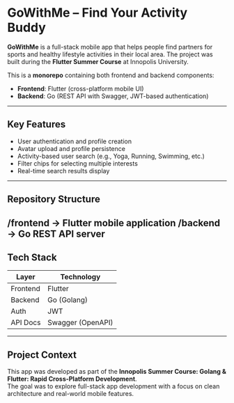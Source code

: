 # GoWithMe – Find Your Activity Buddy

**GoWithMe** is a full-stack mobile app that helps people find partners for sports and healthy lifestyle activities in their local area. The project was built during the **Flutter Summer Course** at Innopolis University.

This is a **monorepo** containing both frontend and backend components:
- **Frontend**: Flutter (cross-platform mobile UI)
- **Backend**: Go (REST API with Swagger, JWT-based authentication)

---

## Key Features

- User authentication and profile creation  
- Avatar upload and profile persistence  
- Activity-based user search (e.g., Yoga, Running, Swimming, etc.)  
- Filter chips for selecting multiple interests  
- Real-time search results display  
---

## Repository Structure
/frontend   → Flutter mobile application
/backend    → Go REST API server
---

## Tech Stack

| Layer     | Technology         |
|-----------|--------------------|
| Frontend  | Flutter            |
| Backend   | Go (Golang)        |
| Auth      | JWT                |
| API Docs  | Swagger (OpenAPI)  |


---

## Project Context

This app was developed as part of the **Innopolis Summer Course: Golang & Flutter: Rapid Cross-Platform Development**.  
The goal was to explore full-stack app development with a focus on clean architecture and real-world mobile features.